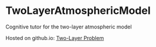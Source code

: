 # TwoLayerAtmosphericModel
Cognitive tutor for the two-layer atmospheric model

Hosted on github.io: [Two-Layer Problem](https://es2mac.github.io/TwoLayerAtmosphericModel/HTML/twolayer_rulebased.html)

